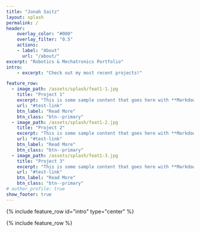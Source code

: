 ```yaml
---
title: "Jonah Saitz"
layout: splash
permalink: /
header:
    overlay_color: "#000"
    overlay_filter: "0.5"
    actions:
    - label: "About"
      url: "/about/"
excerpt: "Robotics & Mechatronics Portfolio"
intro:
    - excerpt: "Check out my most recent projects!"

feature_row:
  - image_path: /assets/splash/feat1-1.jpg
    title: "Project 1"
    excerpt: "This is some sample content that goes here with **Markdown** formatting."
    url: "#test-link"
    btn_label: "Read More"
    btn_class: "btn--primary"
  - image_path: /assets/splash/feat1-2.jpg
    title: "Project 2"
    excerpt: "This is some sample content that goes here with **Markdown** formatting."
    url: "#test-link"
    btn_label: "Read More"
    btn_class: "btn--primary"
  - image_path: /assets/splash/feat1-3.jpg
    title: "Project 3"
    excerpt: "This is some sample content that goes here with **Markdown** formatting."
    url: "#test-link"
    btn_label: "Read More"
    btn_class: "btn--primary"
# author_profile: true
show_footer: true
---
```

{% include feature_row id="intro" type="center" %}

{% include feature_row %}